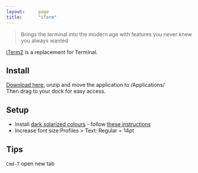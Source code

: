 ```yaml
---
layout:     page
title:      "iTerm"
---
```


>Brings the terminal into the modern age with features you never knew you always wanted

[iTerm2](https://www.iterm2.com/) is a replacement for Terminal. 

Install
-------

[Download here](https://www.iterm2.com/downloads.html), unzip and move the application to /Applications/  
Then drag to your dock for easy access.

Setup
-----

* Install [dark solarized colours](http://ethanschoonover.com/solarized) - follow [these instructions](http://blog.likewise.org/2012/04/how-to-set-up-solarized-color-scheme.html)
* Increase font size:Profiles > Text: Regular = 14pt

Tips
----
<code>Cmd-T</code> open new tab
